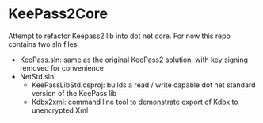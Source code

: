 # KeePass2Core
Attempt to refactor Keepass2 lib into dot net core.
For now this repo contains two sln files:
- KeePass.sln: same as the original KeePass2 solution, with key signing removed for convenience
- NetStd.sln:
  - KeePassLibStd.csproj: builds a read / write capable dot net standard version of the KeePass lib
  - Kdbx2xml: command line tool to demonstrate export of Kdbx to unencrypted Xml
